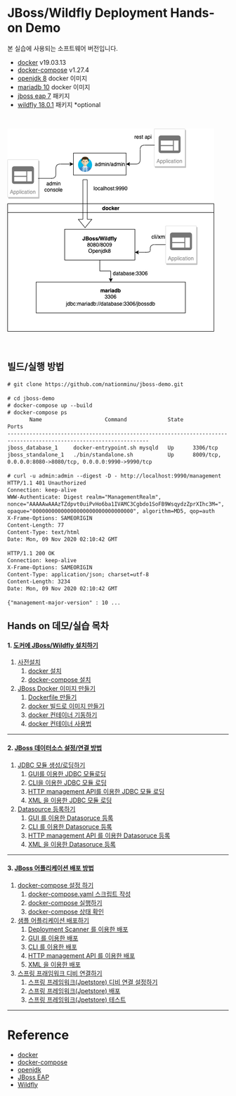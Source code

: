 # JBoss/Wildfly Deployment Hands-on Demo

본 실습에 사용되는 소프트웨어 버전입니다.
* [docker](https://docs.docker.com/get-docker/) v19.03.13
* [docker-compose](https://docs.docker.com/compose) v1.27.4
* [openjdk 8](https://hub.docker.com/_/openjdk) docker 이미지
* [mariadb 10](https://hub.docker.com/_/mariadb) docker 이미지
* [jboss eap 7](https://access.redhat.com/products/red-hat-jboss-enterprise-application-platform/) 패키지
* [wildfly 18.0.1](https://www.wildfly.org/downloads/) 패키지 *optional

<br/>

![docker](./images/docker.png)

<br/>

## 빌드/실행 방법
```
# git clone https://github.com/nationminu/jboss-demo.git

# cd jboss-demo
# docker-compose up --build
# docker-compose ps
       Name                    Command             State                            Ports
-------------------------------------------------------------------------------------------------------------------
jboss_database_1     docker-entrypoint.sh mysqld   Up      3306/tcp
jboss_standalone_1   ./bin/standalone.sh           Up      8009/tcp, 0.0.0.0:8080->8080/tcp, 0.0.0.0:9990->9990/tcp

# curl -u admin:admin --digest -D - http://localhost:9990/management 
HTTP/1.1 401 Unauthorized
Connection: keep-alive
WWW-Authenticate: Digest realm="ManagementRealm", nonce="AAAAAwAAAzTZdpvt0uiPvHo6ba1IVAMC3Cgbdo1SoFB9WsqydzZprXIhc3M=", opaque="00000000000000000000000000000000", algorithm=MD5, qop=auth
X-Frame-Options: SAMEORIGIN
Content-Length: 77
Content-Type: text/html
Date: Mon, 09 Nov 2020 02:10:42 GMT

HTTP/1.1 200 OK
Connection: keep-alive
X-Frame-Options: SAMEORIGIN
Content-Type: application/json; charset=utf-8
Content-Length: 3234
Date: Mon, 09 Nov 2020 02:10:42 GMT

{"management-major-version" : 10 ...
```
 
## Hands on 데모/실습 목차

#### 1. [도커에 JBoss/Wildfly 설치하기](01.Install.md) 
1. [사전설치](./01.Install.md#1-사전-설치)
   1. [docker 설치](./01.Install.md#11-docker-설치)
   2. [docker-compose 설치](./01.Install.md#12-docker-compose-설치) 
2. [JBoss Docker 이미지 만들기](./01.Install.md#2-jboss-docker-이미지-만들기)
   1. [Dockerfile 만들기](./01.Install.md#21-dockerfile-만들기)
   2. [docker 빌드로 이미지 만들기](./01.Install.md#22-docker-빌드로-이미지-만들기)
   3. [docker 컨테이너 기동하기](./01.Install.md#23-docker-컨테이너-기동하기)
   4. [docker 컨테이너 사용법](./01.Install.md#23-docker-컨테이너-기동하기)
---

#### 2. [JBoss 데이터소스 설정/연결 방법](02.Datasource.md)  
1. [JDBC 모듈 생성/로딩하기](./02.Datasource.md#1-jdbc-모둘-등록하기)
   1. [GUI를 이용한 JDBC 모듈로딩](./02.Datasource.md#11-gui-를-이용한-jdbc-모듈-로딩)
   2. [CLI을 이용한 JDBC 모듈 로딩](./02.Datasource.md#12-cli을-이용한-jdbc-모듈-로딩)
   3. [HTTP management API를 이용한 JDBC 모듈 로딩](./02.Datasource.md#13-http-management-api를-이용한-jdbc-모듈-로딩)
   4. [XML 을 이용한 JDBC 모듈 로딩](./02.Datasource.md#14-xml-을-이용한-jdbc-모듈-로딩)
2. [Datasource 등록하기](./02.Datasource.md#2-datasource-등록하기)
   1. [GUI 를 이용한 Datasoruce 등록](./02.Datasource.md#21-gui-를-이용한-datasoruce-등록)
   2. [CLI 를 이용한 Datasoruce 등록](./02.Datasource.md#22-cli-를-이용한-datasoruce-등록)
   3. [HTTP management API 를 이용한 Datasoruce 등록](./02.Datasource.md#23-http-management-api-를-이용한-datasoruce-등록)
   4. [XML 을 이용한 Datasoruce 등록](./02.Datasource.md#24-xml-을-이용한-datasoruce-등록)
---   

#### 3. [JBoss 어플리케이션 배포 방법](03.Deployment.md)  
1. [docker-compose 설정 하기](./03.Deployment.md#1-docker-compose-설정-하기)
   1. [docker-compose.yaml 스크립트 작성](./03.Deployment.md#11-docker-composeyaml-스크립트-작성)
   2. [docker-compose 실행하기](./03.Deployment.md#12-docker-compose-실행하기) 
   3. [docker-compose 상태 확인](./03.Deployment.md#13-docker-compose-상태-확인) 
2. [샘플 어플리케이션 배포하기](./03.Deployment.md#2-샘플-어플리케이션-배포하기)
   1. [Deployment Scanner 를 이용한 배포](./03.Deployment.md#21-deployment-scanner-를-이용한-배포)
   2. [GUI 를 이용한 배포](./03.Deployment.md#22-gui-를-이용한-배포)
   3. [CLI 를 이용한 배포](./03.Deployment.md#23-cli-를-이용한-배포)
   4. [HTTP management API 를 이용한 배포](./03.Deployment.md#24-http-management-api-를-이용한-배포)
   5. [XML 을 이용한 배포](./03.Deployment.md#25-xml-을-이용한-배포)
3. [스프링 프래임워크 디비 연결하기](./03.Deployment.md#3-스프링-프래임워크-디비-연결하기)
   1. [스프링 프레임워크(Jpetstore) 디비 연결 설정하기](./03.Deployment.md#31-스프링-프레임워크jpetstore-디비-연결-설정하기)
   2. [스프링 프레임워크(Jpetstore) 배포](./03.Deployment.md#32-스프링-프레임워크jpetstore-배포)
   3. [스프링 프레임워크(Jpetstore) 테스트](./03.Deployment.md#32-스프링-프레임워크jpetstore-테스트)
---

# Reference
* [docker](https://www.docker.com/)
* [docker-compose](https://docs.docker.com/compose/)
* [openjdk](https://hub.docker.com/_/openjdk)
* [JBoss EAP](https://www.redhat.com/en/technologies/jboss-middleware/application-platform)
* [Wildfly](https://www.wildfly.org/)
